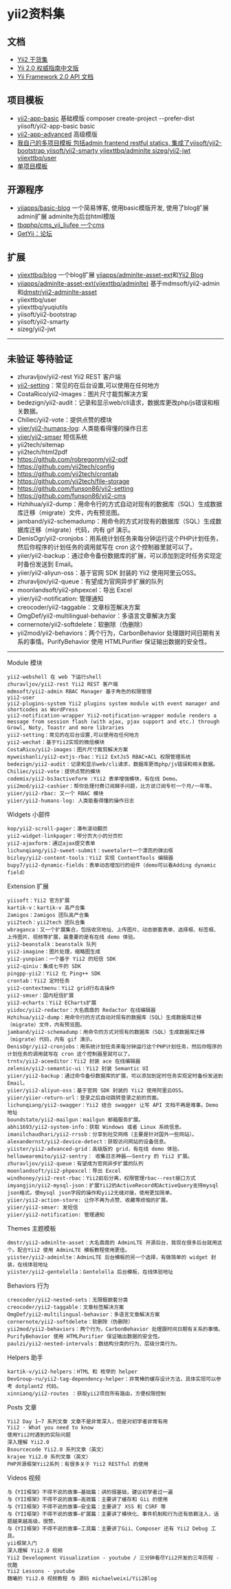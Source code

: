 # yii2资料集 #

## 文档 ##
- [Yii2 干货集](https://github.com/forecho/awesome-yii2)
- [Yii 2.0 权威指南中文版](https://www.yiichina.com/doc/guide/2.0)
- [Yii Framework 2.0 API 文档](https://www.yiichina.com/doc/api/2.0)

## 项目模板 ##
- [yii2-app-basic](https://github.com/yiisoft/yii2-app-basic) 基础模版
    composer create-project --prefer-dist yiisoft/yii2-app-basic basic
- [yii2-app-advanced](https://github.com/yiisoft/yii2-app-advanced) 高级模版
- [我自己的多项目模板 包括admin frantend restful statics, 集成了yiisoft/yii2-bootstrap yiisoft/yii2-smarty yiiexttbq/adminlte sizeg/yii2-jwt yiiexttbq/user](https://github.com/yiiapps/yii-advanced)
- [单项目模板 ](https://github.com/yiiapps/yii-basic-smarty-adminlte)

## 开源程序 ##
- [yiiapps/basic-blog](https://github.com/yiiapps/basic-blog) 一个简易博客, 使用basic模版开发, 使用了blog扩展 admin扩展 adminlte为后台html模版
- [tbqphp/cms_yii_liufee 一个cms](https://gitee.com/tbqphp/cms_yii_liufee)
- [GetYii：论坛](https://github.com/iiyii/getyii)

## 扩展 ##
- [yiiexttbq/blog](https://github.com/yiiapps/blogmodule) 一个blog扩展 [yiiapps/adminlte-asset-ext](https://github.com/yiiapps/adminlte-asset-ext)和[Yii2 Blog](https://github.com/funson86/yii2-blog)
- [yiiapps/adminlte-asset-ext(yiiexttbq/adminlte)](https://github.com/yiiapps/adminlte-asset-ext) 基于mdmsoft/yii2-admin和[dmstr/yii2-adminlte-asset](https://github.com/dmstr/yii2-adminlte-asset)
- yiiexttbq/user
- yiiexttbq/yuqiutils
- yiisoft/yii2-bootstrap
- yiisoft/yii2-smarty
- sizeg/yii2-jwt

-----------------------------

## 未验证 等待验证 ##
- zhuravljov/yii2-rest Yii2 REST 客户端
- [yii2-setting](https://github.com/funson86/yii2-setting)：常见的在后台设置,可以使用在任何地方
- CostaRico/yii2-images：图片尺寸裁剪解决方案
- bedezign/yii2-audit：记录和显示web/cli请求，数据库更改php/js错误和相关数据。
- Chiliec/yii2-vote：提供点赞的模块
- [yiier/yii2-humans-log](https://github.com/yiier/yii2-humans-log): 人类能看得懂的操作日志
- [yiier/yii2-smser](https://github.com/yiier/yii2-smser) 短信系统
- yii2tech/sitemap
- yii2tech/html2pdf
- https://github.com/robregonm/yii2-pdf
- https://github.com/yii2tech/config
- https://github.com/yii2tech/crontab
- https://github.com/yii2tech/file-storage
- https://github.com/funson86/yii2-setting
- https://github.com/funson86/yii2-cms
- Hzhihua/yii2-dump：用命令行的方式自动对现有的数据库（SQL）生成数据库迁移（migrate）文件，内有预览图。
- jamband/yii2-schemadump：用命令的方式对现有的数据库（SQL）生成数据库迁移（migrate）代码，内有 gif 演示。
- DenisOgr/yii2-cronjobs：用系统计划任务来每分钟运行这个PHP计划任务，然后你程序的计划任务的调用就写在 cron 这个控制器里就可以了。
- yiier/yii2-backup：通过命令备份数据库的扩展，可以添加到定时任务实现定时备份发送到 Email。
- yiier/yii2-aliyun-oss：基于官网 SDK 封装的 Yii2 使用阿里云OSS。
- zhuravljov/yii2-queue：有望成为官网异步扩展的队列
- moonlandsoft/yii2-phpexcel：导出 Excel
- yiier/yii2-notification: 管理通知
- creocoder/yii2-taggable：文章标签解决方案
- OmgDef/yii2-multilingual-behavior：多语言文章解决方案
- cornernote/yii2-softdelete：软删除（伪删除）
- yii2mod/yii2-behaviors：两个行为，CarbonBehavior 处理跟时间日期有关系的事情。PurifyBehavior 使用 HTMLPurifier 保证输出数据的安全性。

---------------------
Module 模块

    yii2-webshell 在 web 下运行shell
    zhuravljov/yii2-rest Yii2 REST 客户端
    mdmsoft/yii2-admin RBAC Manager 基于角色的权限管理
    yii2-user
    yii2-plugins-system Yii2 plugins system module with event manager and shortcodes as WordPress
    yii2-notification-wrapper Yii2-notification-wrapper module renders a message from session flash (with ajax, pjax support and etc.) through Growl, Noty, Toastr and more libraries
    yii2-setting：常见的在后台设置,可以使用在任何地方
    yii2-wechat：基于Yii2实现的微信模块
    CostaRico/yii2-images：图片尺寸裁剪解决方案
    myweishanli/yii2-extjs-rbac：Yii2 ExtJs5 RBAC+ACL 权限管理系统
    bedezign/yii2-audit：记录和显示web/cli请求，数据库更改php/js错误和相关数据。
    Chiliec/yii2-vote：提供点赞的模块
    codemix/yii2-bs3activeform :Yii2 表单增强模块，有在线 Demo。
    yii2mod/yii2-cashier：帮你处理付费订阅棘手问题，比方说订阅专栏一个月/一年等。
    yiier/yii2-rbac: 又一个 RBAC 模块
    yiier/yii2-humans-log: 人类能看得懂的操作日志

Widgets 小部件

    kop/yii2-scroll-pager：瀑布滚动翻页
    yii2-widget-linkpager：带分页大小的分页栏
    yii2-ajaxform：通过ajax提交表单
    lichunqiang/yii2-sweet-submit：sweetalert一个漂亮的弹出框
    bizley/yii2-content-tools：Yii2 实现 ContentTools 编辑器
    bupy7/yii2-dynamic-fields：表单动态增加行的组件（demo可以看Adding dynamic field）

Extension 扩展

    yiisoft：Yii2 官方扩展
    kartik-v：kartik-v 高产合集
    2amigos：2amigos 团队高产合集
    yii2tech：yii2tech 团队合集
    wbraganca：又一个扩展集合，包括收货地址、上传图片、动态嵌套表单、选择框、标签框、上传图片、视频等扩展，最重要的是有在线 demo 体验。
    yii2-beanstalk：beanstalk 队列
    yii2-imagine：图片处理，缩略图生成
    yii2-yunpian：一个基于 Yii2 的短信 SDK
    yii2-qiniu：集成七牛的 SDK
    pingpp-yii2：Yii2 化 Ping++ SDK
    crontab：Yii2 定时任务
    yii2-contextmenu：Yii2 grid行右击操作
    yii2-smser：国内短信扩展
    yii2-echarts：Yii2 ECharts扩展
    yiidoc/yii2-redactor：大名鼎鼎的 Redactor 在线编辑器
    Hzhihua/yii2-dump：用命令行的方式自动对现有的数据库（SQL）生成数据库迁移（migrate）文件，内有预览图。
    jamband/yii2-schemadump：用命令的方式对现有的数据库（SQL）生成数据库迁移（migrate）代码，内有 gif 演示。
    DenisOgr/yii2-cronjobs：用系统计划任务来每分钟运行这个PHP计划任务，然后你程序的计划任务的调用就写在 cron 这个控制器里就可以了。
    trntv/yii2-aceeditor：Yii2 封装 ace 在线编辑器
    zelenin/yii2-semantic-ui：Yii2 封装 Semantic UI
    yiier/yii2-backup：通过命令备份数据库的扩展，可以添加到定时任务实现定时备份发送到 Email。
    yiier/yii2-aliyun-oss：基于官网 SDK 封装的 Yii2 使用阿里云OSS。
    yiier/yiier-return-url：登录之后自动跳转登录之前的页面。
    lichunqiang/yii2-swagger：Yii2 结合 swagger 让写 API 文档不再是难事。Demo 地址
    boundstate/yii2-mailgun：mailgun 邮箱服务扩展。
    abhi1693/yii2-system-info：获取 Windows 或者 Linux 系统信息。
    imanilchaudhari/yii2-rrssb：分享到社交网络（主要是针对国外一些网站）。
    alexandernst/yii2-device-detect：获取访问网站的设备信息。
    yiister/yii2-advanced-grid：高级版的 grid，有在线 demo 体验。
    hellowearemito/yii2-sentry： 收集日志神器——Sentry 的 Yii2 扩展。
    zhuravljov/yii2-queue：有望成为官网异步扩展的队列
    moonlandsoft/yii2-phpexcel：导出 Excel
    windhoney/yii2-rest-rbac：Yii2前后分离，权限管理rbac--rest接口方式
    imyangjin/yii2-mysql-json：扩展Yii2的ActiveRecord和ActiveQuery支持mysql json格式。使mysql json字段的操作和yii2无缝对接，使用更加简单。
    yiier/yii2-action-store: 让你不再为点赞、收藏等烦恼的扩展。
    yiier/yii2-smser: 发短信
    yiier/yii2-notification: 管理通知

Themes 主题模板

    dmstr/yii2-adminlte-asset：大名鼎鼎的 AdminLTE 开源后台，我现在很多后台就用这个。配合Yii2 使用 AdminLTE 模板教程使用更佳。
    yiister/yii2-adminlte：AdminLTE 后台模板的另一个选择，有做简单的 widget 封装，在线体验地址
    yiister/yii2-gentelella：Gentelella 后台模板，在线体验地址

Behaviors 行为

    creocoder/yii2-nested-sets：无限极嵌套分类
    creocoder/yii2-taggable：文章标签解决方案
    OmgDef/yii2-multilingual-behavior：多语言文章解决方案
    cornernote/yii2-softdelete：软删除（伪删除）
    yii2mod/yii2-behaviors：两个行为，CarbonBehavior 处理跟时间日期有关系的事情。PurifyBehavior 使用 HTMLPurifier 保证输出数据的安全性。
    paulzi/yii2-nested-intervals：数结构分类的行为、层级分类行为。

Helpers 助手

    kartik-v/yii2-helpers：HTML 和 枚举的 helper
    DevGroup-ru/yii2-tag-dependency-helper：非常棒的缓存设计方法，具体实现可以参考 dotplant2 代码。
    xinnianq/yii2-routes ：获取yii2项目所有路由，方便权限控制

Posts 文章

    Yii2 Day 1~7 系列文章 文章不是非常深入，但是对初学者非常有用
    Yii2 - What you need to know
    使用Yii2时遇到的实际问题
    深入理解 Yii2.0
    Bsourcecode Yii2.0 系列文章（英文）
    krajee Yii2.0 系列文章（英文）
    PHP开源框架Yii2系列：有很多关于 Yii2 RESTful 的使用

Videos 视频

    与《YII框架》不得不说的故事—基础篇：讲的很基础，建议初学者过一遍
    与《YII框架》不得不说的故事—高效篇：主要讲了缓存和 Gii 的使用
    与《YII框架》不得不说的故事—安全篇：主要讲了 XSS 和 CSRF 等
    与《YII框架》不得不说的故事—扩展篇：主要讲了模块化、事件机制和行为还有依赖注入，话题越来越高级，很赞。
    与《YII框架》不得不说的故事—工具篇：主要讲了Gii、Composer 还有 Yii2 Debug 工具。
    yii框架入门
    深入理解 Yii2.0 视频
    Yii2 Development Visualization - youtube / 三分钟看尽Yii2开发的三年历程 - 优酷
    Yii2 Lessons - youtube
    魏曦的 Yii2.0 视频教程 与 源码 michaelweixi/Yii2Blog
